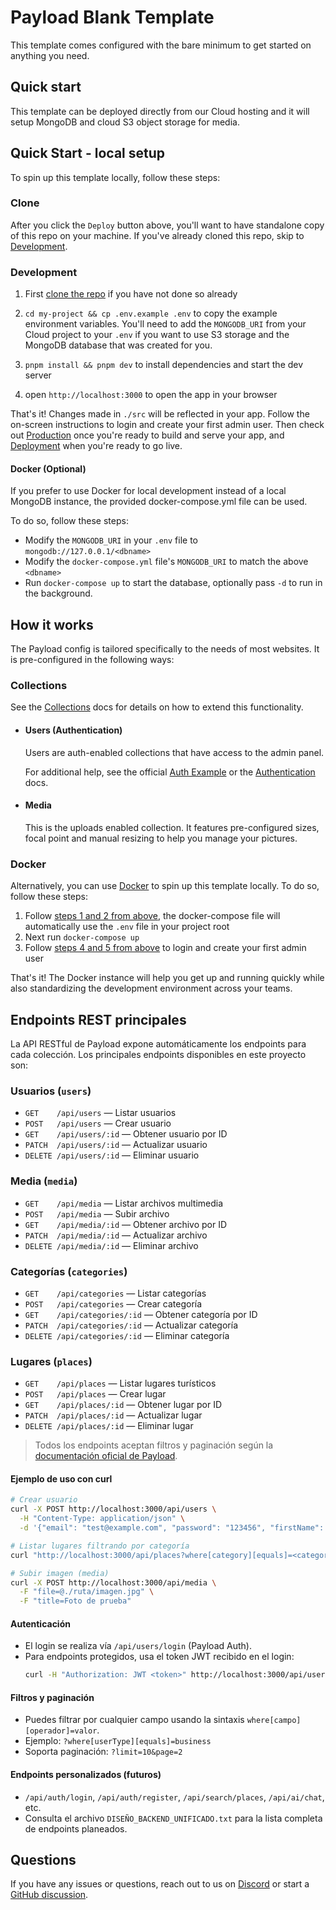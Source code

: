 # Payload Blank Template

This template comes configured with the bare minimum to get started on anything you need.

## Quick start

This template can be deployed directly from our Cloud hosting and it will setup MongoDB and cloud S3 object storage for media.

## Quick Start - local setup

To spin up this template locally, follow these steps:

### Clone

After you click the `Deploy` button above, you'll want to have standalone copy of this repo on your machine. If you've already cloned this repo, skip to [Development](#development).

### Development

1. First [clone the repo](#clone) if you have not done so already
2. `cd my-project && cp .env.example .env` to copy the example environment variables. You'll need to add the `MONGODB_URI` from your Cloud project to your `.env` if you want to use S3 storage and the MongoDB database that was created for you.

3. `pnpm install && pnpm dev` to install dependencies and start the dev server
4. open `http://localhost:3000` to open the app in your browser

That's it! Changes made in `./src` will be reflected in your app. Follow the on-screen instructions to login and create your first admin user. Then check out [Production](#production) once you're ready to build and serve your app, and [Deployment](#deployment) when you're ready to go live.

#### Docker (Optional)

If you prefer to use Docker for local development instead of a local MongoDB instance, the provided docker-compose.yml file can be used.

To do so, follow these steps:

- Modify the `MONGODB_URI` in your `.env` file to `mongodb://127.0.0.1/<dbname>`
- Modify the `docker-compose.yml` file's `MONGODB_URI` to match the above `<dbname>`
- Run `docker-compose up` to start the database, optionally pass `-d` to run in the background.

## How it works

The Payload config is tailored specifically to the needs of most websites. It is pre-configured in the following ways:

### Collections

See the [Collections](https://payloadcms.com/docs/configuration/collections) docs for details on how to extend this functionality.

- #### Users (Authentication)

  Users are auth-enabled collections that have access to the admin panel.

  For additional help, see the official [Auth Example](https://github.com/payloadcms/payload/tree/main/examples/auth) or the [Authentication](https://payloadcms.com/docs/authentication/overview#authentication-overview) docs.

- #### Media

  This is the uploads enabled collection. It features pre-configured sizes, focal point and manual resizing to help you manage your pictures.

### Docker

Alternatively, you can use [Docker](https://www.docker.com) to spin up this template locally. To do so, follow these steps:

1. Follow [steps 1 and 2 from above](#development), the docker-compose file will automatically use the `.env` file in your project root
1. Next run `docker-compose up`
1. Follow [steps 4 and 5 from above](#development) to login and create your first admin user

That's it! The Docker instance will help you get up and running quickly while also standardizing the development environment across your teams.

## Endpoints REST principales

La API RESTful de Payload expone automáticamente los endpoints para cada colección. Los principales endpoints disponibles en este proyecto son:

### Usuarios (`users`)
- `GET    /api/users` — Listar usuarios
- `POST   /api/users` — Crear usuario
- `GET    /api/users/:id` — Obtener usuario por ID
- `PATCH  /api/users/:id` — Actualizar usuario
- `DELETE /api/users/:id` — Eliminar usuario

### Media (`media`)
- `GET    /api/media` — Listar archivos multimedia
- `POST   /api/media` — Subir archivo
- `GET    /api/media/:id` — Obtener archivo por ID
- `PATCH  /api/media/:id` — Actualizar archivo
- `DELETE /api/media/:id` — Eliminar archivo

### Categorías (`categories`)
- `GET    /api/categories` — Listar categorías
- `POST   /api/categories` — Crear categoría
- `GET    /api/categories/:id` — Obtener categoría por ID
- `PATCH  /api/categories/:id` — Actualizar categoría
- `DELETE /api/categories/:id` — Eliminar categoría

### Lugares (`places`)
- `GET    /api/places` — Listar lugares turísticos
- `POST   /api/places` — Crear lugar
- `GET    /api/places/:id` — Obtener lugar por ID
- `PATCH  /api/places/:id` — Actualizar lugar
- `DELETE /api/places/:id` — Eliminar lugar

> Todos los endpoints aceptan filtros y paginación según la [documentación oficial de Payload](https://payloadcms.com/docs/rest-api/overview).

#### Ejemplo de uso con curl

```bash
# Crear usuario
curl -X POST http://localhost:3000/api/users \
  -H "Content-Type: application/json" \
  -d '{"email": "test@example.com", "password": "123456", "firstName": "Test", "lastName": "User"}'

# Listar lugares filtrando por categoría
curl "http://localhost:3000/api/places?where[category][equals]=<category_id>"

# Subir imagen (media)
curl -X POST http://localhost:3000/api/media \
  -F "file=@./ruta/imagen.jpg" \
  -F "title=Foto de prueba"
```

#### Autenticación
- El login se realiza vía `/api/users/login` (Payload Auth).
- Para endpoints protegidos, usa el token JWT recibido en el login:
  ```bash
  curl -H "Authorization: JWT <token>" http://localhost:3000/api/users/me
  ```

#### Filtros y paginación
- Puedes filtrar por cualquier campo usando la sintaxis `where[campo][operador]=valor`.
- Ejemplo: `?where[userType][equals]=business`
- Soporta paginación: `?limit=10&page=2`

#### Endpoints personalizados (futuros)
- `/api/auth/login`, `/api/auth/register`, `/api/search/places`, `/api/ai/chat`, etc.
- Consulta el archivo `DISEÑO_BACKEND_UNIFICADO.txt` para la lista completa de endpoints planeados.

## Questions

If you have any issues or questions, reach out to us on [Discord](https://discord.com/invite/payload) or start a [GitHub discussion](https://github.com/payloadcms/payload/discussions).
